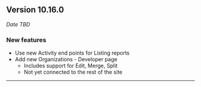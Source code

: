 
## Version 10.16.0
_Date TBD_

### New features
* Use new Activity end points for Listing reports
* Add new Organizations - Developer page
  * Includes support for Edit, Merge, Split
  * Not yet connected to the rest of the site

---
